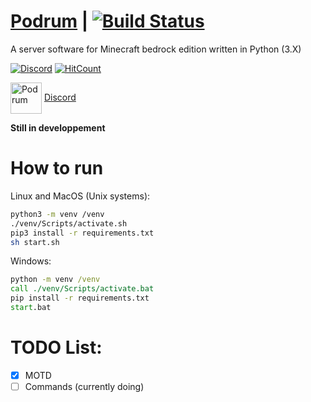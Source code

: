 # [Podrum](https://github.com/Podrum/Podrum) | [![Build Status](https://travis-ci.org/Podrum/Podrum.svg?branch=master)](https://travis-ci.org/Podrum/Podrum)
A server software for Minecraft bedrock edition written in Python (3.X)

[![Discord](https://img.shields.io/discord/705730982338101280?style=flat-square)](https://discord.gg/SGWCwd6)
[![HitCount](http://hits.dwyl.com/podrum/podrum/podrum.svg)](http://hits.dwyl.com/podrum/podrum/podrum)

<img src="https://cdn.discordapp.com/attachments/680861997650280483/705797584735830086/image0.png" alt="Podrum" title="Podrum" align="center" height="50" width="50" /> [Discord](https://discord.gg/SGWCwd6)

**Still in developpement**

# How to run
Linux and MacOS (Unix systems):
```sh
python3 -m venv /venv
./venv/Scripts/activate.sh
pip3 install -r requirements.txt
sh start.sh
```
Windows:
```bat
python -m venv /venv
call ./venv/Scripts/activate.bat
pip install -r requirements.txt
start.bat
```

# TODO List:
- [x] MOTD
- [ ] Commands (currently doing)
